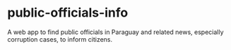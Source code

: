 # public-officials-info
A web app to find public officials in Paraguay and related news, especially corruption cases, to inform citizens.

